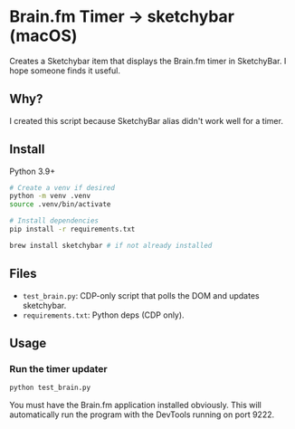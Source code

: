 # Brain.fm Timer → sketchybar (macOS)

Creates a Sketchybar item that displays the Brain.fm timer in SketchyBar. I hope someone finds it useful.

## Why?
I created this script because SketchyBar alias didn't work well for a timer.

## Install

Python 3.9+

```bash
# Create a venv if desired
python -m venv .venv
source .venv/bin/activate

# Install dependencies
pip install -r requirements.txt

brew install sketchybar # if not already installed
```

## Files

- `test_brain.py`: CDP-only script that polls the DOM and updates sketchybar.
- `requirements.txt`: Python deps (CDP only).

## Usage

### Run the timer updater

```bash
python test_brain.py
```

You must have the Brain.fm application installed obviously. This will automatically run the program with the DevTools running on port 9222. 
